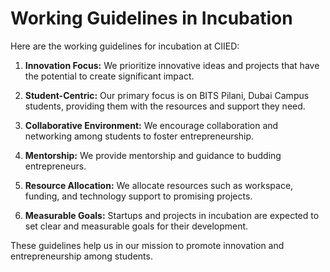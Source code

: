 # Working Guidelines in Incubation

Here are the working guidelines for incubation at CIIED:

1. **Innovation Focus:** We prioritize innovative ideas and projects that have the potential to create significant impact.

2. **Student-Centric:** Our primary focus is on BITS Pilani, Dubai Campus students, providing them with the resources and support they need.

3. **Collaborative Environment:** We encourage collaboration and networking among students to foster entrepreneurship.

4. **Mentorship:** We provide mentorship and guidance to budding entrepreneurs.

5. **Resource Allocation:** We allocate resources such as workspace, funding, and technology support to promising projects.

6. **Measurable Goals:** Startups and projects in incubation are expected to set clear and measurable goals for their development.

These guidelines help us in our mission to promote innovation and entrepreneurship among students.
